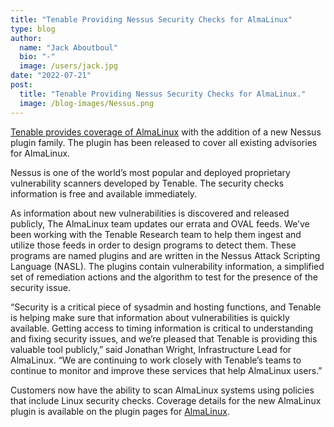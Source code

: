 ```yaml
---
title: "Tenable Providing Nessus Security Checks for AlmaLinux"
type: blog
author:
  name: "Jack Aboutboul"
  bio: "-"
  image: /users/jack.jpg
date: "2022-07-21"
post:
  title: "Tenable Providing Nessus Security Checks for AlmaLinux."
  image: /blog-images/Nessus.png
---
```


[Tenable provides coverage of AlmaLinux](https://www.tenable.com/plugins/nessus/families/Alma%20Linux%20Local%20Security%20Checks) with the addition of a new Nessus plugin family. The plugin has been released to cover all existing advisories for AlmaLinux.

Nessus is one of the world’s most popular and deployed proprietary vulnerability scanners developed by Tenable. The security checks information is free and available immediately.

As information about new vulnerabilities is discovered and released publicly, The AlmaLinux team updates our errata and OVAL feeds. We’ve been working with the Tenable Research team to help them ingest and utilize those feeds in order to design programs to detect them. These programs are named plugins and are written in the Nessus Attack Scripting Language (NASL). The plugins contain vulnerability information, a simplified set of remediation actions and the algorithm to test for the presence of the security issue.

“Security is a critical piece of sysadmin and hosting functions, and Tenable is helping make sure that information about vulnerabilities is quickly available. Getting access to timing information is critical to understanding and fixing security issues, and we’re pleased that Tenable is providing this valuable tool publicly,” said Jonathan Wright, Infrastructure Lead for AlmaLinux. “We are continuing to work closely with Tenable’s teams to continue to monitor and improve these services that help AlmaLinux users.”

Customers now have the ability to scan AlmaLinux systems using policies that include Linux security checks. Coverage details for the new AlmaLinux plugin is available on the plugin pages for [AlmaLinux](https://www.tenable.com/plugins/nessus/families/Alma%20Linux%20Local%20Security%20Checks).

